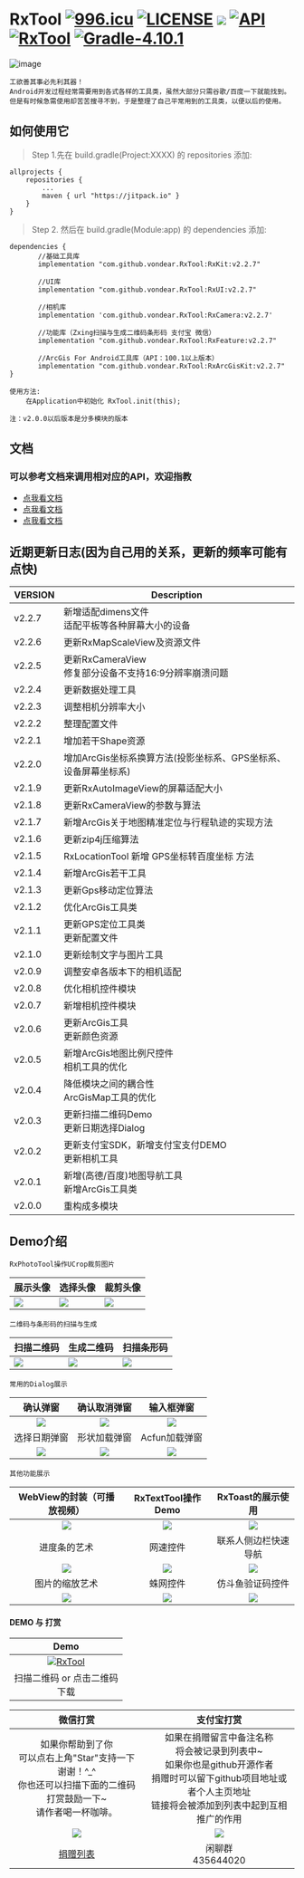 # RxTool [![996.icu](https://img.shields.io/badge/link-996.icu-red.svg)](https://996.icu)  [![LICENSE](https://img.shields.io/badge/license-Anti%20996-blue.svg)](https://github.com/996icu/996.ICU/blob/master/LICENSE)  [![](https://img.shields.io/badge/platform-android-brightgreen.svg)](https://developer.android.com/index.html)  [![API](https://img.shields.io/badge/API-14%2B-blue.svg?style=flat)](https://android-arsenal.com/api?level=14)  [![RxTool](https://jitpack.io/v/vondear/RxTool.svg)](https://jitpack.io/#vondear/RxTool)  [![Gradle-4.10.1](https://img.shields.io/badge/Gradle-4.10.1-brightgreen.svg)](https://img.shields.io/badge/Gradle-4.10.1-brightgreen.svg)![image](https://github.com/vondear/RxTool/raw/master/miku.png)    工欲善其事必先利其器！    Android开发过程经常需要用到各式各样的工具类，虽然大部分只需谷歌/百度一下就能找到。    但是有时候急需使用却苦苦搜寻不到，于是整理了自己平常用到的工具类，以便以后的使用。## 如何使用它> Step 1.先在 build.gradle(Project:XXXX) 的 repositories 添加:	allprojects {		repositories {			...			maven { url "https://jitpack.io" }		}	}> Step 2. 然后在 build.gradle(Module:app) 的 dependencies 添加:	dependencies {	       //基础工具库           implementation "com.github.vondear.RxTool:RxKit:v2.2.7"	       //UI库	       implementation "com.github.vondear.RxTool:RxUI:v2.2.7"	       //相机库	       implementation 'com.github.vondear.RxTool:RxCamera:v2.2.7'	       //功能库（Zxing扫描与生成二维码条形码 支付宝 微信）           implementation "com.github.vondear.RxTool:RxFeature:v2.2.7"           //ArcGis For Android工具库（API：100.1以上版本）           implementation "com.github.vondear.RxTool:RxArcGisKit:v2.2.7"	}    使用方法:        在Application中初始化 RxTool.init(this);    注：v2.0.0以后版本是分多模块的版本## 文档### 可以参考文档来调用相对应的API，欢迎指教- [点我看文档](https://github.com/vondear/RxTool/wiki/RxTool-Wiki)- [点我看文档](https://github.com/vondear/RxTool/wiki/RxTool-Wiki)- [点我看文档](https://github.com/vondear/RxTool/wiki/RxTool-Wiki)## 近期更新日志(因为自己用的关系，更新的频率可能有点快)| VERSION | Description || ---------- | ------------- || v2.2.7     | 新增适配dimens文件<br>适配平板等各种屏幕大小的设备 || v2.2.6     | 更新RxMapScaleView及资源文件 || v2.2.5     | 更新RxCameraView<br>修复部分设备不支持16:9分辨率崩溃问题 || v2.2.4     | 更新数据处理工具 || v2.2.3     | 调整相机分辨率大小 || v2.2.2     | 整理配置文件 || v2.2.1     | 增加若干Shape资源 || v2.2.0     | 增加ArcGis坐标系换算方法(投影坐标系、GPS坐标系、设备屏幕坐标系) || v2.1.9     | 更新RxAutoImageView的屏幕适配大小 || v2.1.8     | 更新RxCameraView的参数与算法 || v2.1.7     | 新增ArcGis关于地图精准定位与行程轨迹的实现方法 || v2.1.6     | 更新zip4j压缩算法 || v2.1.5     | RxLocationTool 新增 GPS坐标转百度坐标 方法 || v2.1.4     | 新增ArcGis若干工具 || v2.1.3     | 更新Gps移动定位算法 || v2.1.2     | 优化ArcGis工具类 || v2.1.1     | 更新GPS定位工具类<br>更新配置文件 || v2.1.0     | 更新绘制文字与图片工具 || v2.0.9     | 调整安卓各版本下的相机适配 || v2.0.8     | 优化相机控件模块 || v2.0.7     | 新增相机控件模块 || v2.0.6     | 更新ArcGis工具<br>更新颜色资源 || v2.0.5     | 新增ArcGis地图比例尺控件<br>相机工具的优化 || v2.0.4     | 降低模块之间的耦合性<br>ArcGisMap工具的优化 || v2.0.3     | 更新扫描二维码Demo<br>更新日期选择Dialog || v2.0.2     | 更新支付宝SDK，新增支付宝支付DEMO<br>更新相机工具 || v2.0.1     | 新增(高德/百度)地图导航工具<br>新增ArcGis工具类 || v2.0.0     | 重构成多模块 |## Demo介绍    RxPhotoTool操作UCrop裁剪图片| 展示头像 | 选择头像 | 裁剪头像 || ---------- | ------------- | ------------- || <img src="screenshot/screenshot_1.jpg"> | <img src="screenshot/screenshot_8.jpg"> | <img src="screenshot/screenshot_9.jpg"> |    二维码与条形码的扫描与生成| 扫描二维码 | 生成二维码 | 扫描条形码 || ---------- | ------------- | ------------- || <img src="screenshot/screenshot_2.jpg"> | <img src="screenshot/screenshot_3.jpg"> | <img src="screenshot/screenshot_10.jpg"> |    常用的Dialog展示| 确认弹窗 | 确认取消弹窗 | 输入框弹窗 || :----------: | :-------------: | :-------------: || <img src="screenshot/screenshot_5.png"> | <img src="screenshot/screenshot_6.png"> | <img src="screenshot/screenshot_7.png"> || 选择日期弹窗 | 形状加载弹窗 | Acfun加载弹窗 || <img src="screenshot/screenshot_11.png"> | <img src="screenshot/screenshot_12.png"> | <img src="screenshot/screenshot_13.png"> |    其他功能展示| WebView的封装（可播放视频） | RxTextTool操作Demo | RxToast的展示使用 || :----------: | :-------------: | :-------------:|| <img src="screenshot/screenshot_14.png"> | <img src="screenshot/screenshot_15.png"> | <img src="screenshot/screenshot_18.png">|| 进度条的艺术 | 网速控件 | 联系人侧边栏快速导航 || <img src="screenshot/screenshot_16.png"> | <img src="screenshot/screenshot_17.png"> | <img src="screenshot/screenshot_22.png">|| 图片的缩放艺术 | 蛛网控件 | 仿斗鱼验证码控件 || <img src="screenshot/screenshot_19.png"> | <img src="screenshot/screenshot_20.png"> | <img src="screenshot/screenshot_21.png">|#### DEMO 与 打赏| Demo || :----------: || [![RxTool](qrcode_apk.png)](https://github.com/vondear/RxTool/raw/master/RxTool.apk) || 扫描二维码 or 点击二维码 <br> 下载|| 微信打赏 | 支付宝打赏 || :----------: | :----------: ||  如果你帮助到了你<br>可以点右上角"Star"支持一下 谢谢！^_^<br>你也还可以扫描下面的二维码打赏鼓励一下~ <br>请作者喝一杯咖啡。| 如果在捐赠留言中备注名称<br>将会被记录到列表中~ <br>如果你也是github开源作者<br>捐赠时可以留下github项目地址或者个人主页地址<br>链接将会被添加到列表中起到互相推广的作用 ||  <img src="pay_qr_code.jpg"> |   <img src="qrcode_alipay.jpg"> || [捐赠列表](Contributor.md) | 闲聊群 <br> 435644020 |